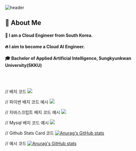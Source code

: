 <div>    
  
  <!--Header-->
  ![header](https://capsule-render.vercel.app/api?type=blur&color=ff78a9&height=300&section=header&text=WELCOME)
  
</div>

<div>
  <!--Body-->

  
  ## 👀 About Me
  #### :raising_hand: I am a Cloud Engineer from South Korea.<br/>
  #### :fire: I aim to become a Cloud AI Engineer.<br/>
  #### :mortar_board: Bachelor of Applied Artificial Intelligence, Sungkyunkwan University(SKKU)
  <br/>
  <br/>
  
  // 배지 코드
  <img src="https://img.shields.io/badge/공식_명칭-공식_색상_코드?style=flat-square&logo=공식_명칭&logoColor=white"/>
  
  // 파이썬 배지 코드 예시
  <img src="https://img.shields.io/badge/Python-3776AB?style=flat-square&logo=Python&logoColor=white"/>
  
  // 자바스크립트 배지 코드 예시
  <img src="https://img.shields.io/badge/JavaScript-F7DF1E?style=flat-square&logo=JavaScript&logoColor=white"/>
  
  // Mysql 배지 코드 예시
  <img src="https://img.shields.io/badge/MySQL-4479A1?style=flat-square&logo=MySQL&logoColor=white"/>
  
  
  // Github Stats Card 코드
  [![Anurag's GitHub stats](https://github-readme-stats.vercel.app/api?username=20210835)](https://github.com/anuraghazra/github-readme-stats)
   
  // 예시 코드
  [![Anurag's GitHub stats](https://github-readme-stats.vercel.app/api?username=20210835)](https://github.com/anuraghazra/github-readme-stats)

</div>
